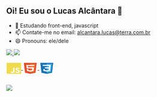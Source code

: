 ## Oi! Eu sou o Lucas Alcântara 👋

- 🌱 Estudando front-end, javascript
- 📫 Contate-me no email: alcantara.lucas@terra.com.br
- 😄 Pronouns: ele/dele

 <div>
  <a href="https://github.com/LuAlcantara">
  <img height="150em" src="https://github-readme-stats.vercel.app/api?username=LuAlcantara&show_icons=true&theme=dark&include_all_commits=true&count_private=true"/>
  <img height="150em" src="https://github-readme-stats.vercel.app/api/top-langs/?username=LuAlcantara&layout=compact&langs_count=7&theme=dark"/>
</div>
  
<div style="display: inline_block"><br>
  <img align="center" alt="Rafa-Js" height="30" width="40" src="https://raw.githubusercontent.com/devicons/devicon/master/icons/javascript/javascript-plain.svg">
    <img align="center" alt="Rafa-HTML" height="30" width="40" src="https://raw.githubusercontent.com/devicons/devicon/master/icons/html5/html5-original.svg">
     <img align="center" alt="Rafa-CSS" height="30" width="40" src="https://raw.githubusercontent.com/devicons/devicon/master/icons/css3/css3-original.svg">
    
  ##
<div> 
  <a href="https://www.linkedin.com/in/lucas-o-alcantara/" target="_blank"><img src="https://img.shields.io/badge/-LinkedIn-%230077B5?style=for-the-badge&logo=linkedin&logoColor=white" target="_blank"></a>
